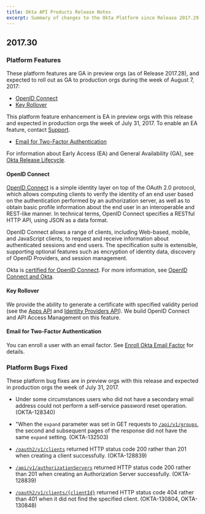 ```yaml
---
title: Okta API Products Release Notes
excerpt: Summary of changes to the Okta Platform since Release 2017.29
---
```


## 2017.30

### Platform Features

These platform features are GA in preview orgs (as of Release 2017.28), and expected to roll out as GA to production orgs during the week of August 7, 2017:

* [OpenID Connect](#openid-connect)
* [Key Rollover](#key-rollover)

This platform feature enhancement is EA in preview orgs with this release and expected in production orgs the week of July 31, 2017. To enable an EA feature, contact [Support](https://support.okta.com/help/open_case).

* [Email for Two-Factor Authentication](#email-for-two-factor-authentication)

For information about Early Access (EA) and General Availability (GA), see [Okta Release Lifecycle](/docs/api/getting_started/releases-at-okta).

#### OpenID Connect

[OpenID Connect](/docs/api/resources/oidc) is a simple identity layer on top of the OAuth 2.0 protocol, which allows computing clients to verify the identity of an end user based on the authentication performed by an authorization server, as well as to obtain basic profile information about the end user in an interoperable and REST-like manner. In technical terms, OpenID Connect specifies a RESTful HTTP API, using JSON as a data format.

 OpenID Connect allows a range of clients, including Web-based, mobile, and JavaScript clients, to request and receive information about authenticated sessions and end users. The specification suite is extensible, supporting optional features such as encryption of identity data, discovery of OpenID Providers, and session management.

 Okta is [certified for OpenID Connect](http://openid.net/certification/). For more information, see [OpenID Connect and Okta](/docs/api/resources/oidc).<!-- OKTA-132049  -->



#### Key Rollover

We provide the ability to generate a certificate with specified validity period (see the [Apps API](/docs/api/resources/apps) and [Identity Providers API](/docs/api/resources/idps)). We build OpenID Connect and API Access Management on this feature. <!-- OKTA-132045  -->

#### Email for Two-Factor Authentication  <!-- OKTA-134593  -->

You can enroll a user with an email factor. See [Enroll Okta Email Factor](/docs/api/resources/factors/#enroll-okta-email-factor) for details.

### Platform Bugs Fixed

These platform bug fixes are in preview orgs with this release and expected in production orgs the week of July 31, 2017.

* Under some circumstances users who did not have a secondary email address could not perform a self-service password reset operation.   (OKTA-128340)

* "When the `expand` parameter was set in GET requests to [`/api/v1/groups`](/docs/api/resources/groups/#list-groups), the second and subsequent pages of the response did not have the same `expand` setting.  (OKTA-132503)

* [`/oauth2/v1/clients`](/docs/api/resources/oauth-clients#register-new-client) returned HTTP status code 200 rather than 201 when creating a client successfully.  (OKTA-128839)

* [`/api/v1/authorizationServers`](/docs/api/resources/authorization-servers#create-authorization-server) returned HTTP status code 200 rather than 201 when creating an Authorization Server successfully.  (OKTA-128839)

* [`/oauth2/v1/clients/{clientId}`](/docs/api/resources/oauth-clients#get-oauth-client) returned HTTP status code 404 rather than 401 when it did not find the specified client.  (OKTA-130804, OKTA-130848)
